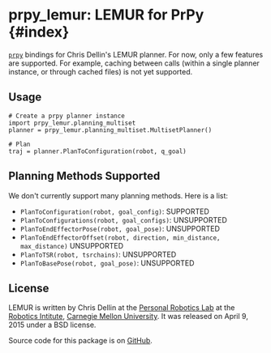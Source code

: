 prpy_lemur: LEMUR for PrPy {#index}
==========================

[`prpy`][github-prpy] bindings for Chris Dellin's LEMUR planner.  For
now, only a few features are supported.  For example, caching between
calls (within a single planner instance, or through cached files) is
not yet supported.

Usage
-----

    # Create a prpy planner instance
    import prpy_lemur.planning_multiset
    planner = prpy_lemur.planning_multiset.MultisetPlanner()

    # Plan
    traj = planner.PlanToConfiguration(robot, q_goal)

Planning Methods Supported
--------------------------

We don't currently support many planning methods.  Here is a list:

- `PlanToConfiguration(robot, goal_config)`: SUPPORTED
- `PlanToConfigurations(robot, goal_configs)`: UNSUPPORTED
- `PlanToEndEffectorPose(robot, goal_pose)`: UNSUPPORTED
- `PlanToEndEffectorOffset(robot, direction, min_distance, max_distance)` UNSUPPORTED
- `PlanToTSR(robot, tsrchains)`: UNSUPPORTED
- `PlanToBasePose(robot, goal_pose)`: UNSUPPORTED

License
-------

LEMUR is written by Chris Dellin at the [Personal Robotics Lab][prlab]
at the [Robotics Intitute][ri], [Carnegie Mellon University][cmu].  It
was released on April 9, 2015 under a BSD license.

Source code for this package is on [GitHub][github-prpy-lemur].

[cmu]: http://www.cmu.edu/
[github-prpy]: https://github.com/personalrobotics/prpy/
[github-prpy-lemur]: https://github.com/personalrobotics/lemur/tree/master/prpy_lemur/
[prlab]: https://personalrobotics.ri.cmu.edu/
[ri]: http://www.ri.cmu.edu/
